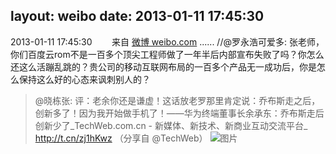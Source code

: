 layout: weibo
date: 2013-01-11 17:45:30
---
<meta name="referrer" content="no-referrer" />

2013-01-11 17:45:30  &nbsp;&nbsp;&nbsp;&nbsp;&nbsp;&nbsp; 来自 <a href="http://weibo.com/" rel="nofollow">微博 weibo.com</a>
...... //@罗永浩可爱多: 张老师，你们百度云rom不是一百多个顶尖工程师做了一年半后内部宣布失败了吗？你怎么还这么活蹦乱跳的？贵公司的移动互联网布局的一百多个产品无一成功后，你是怎么保持这么好的心态来讽刺别人的？
>  @晓栋张: 评：老余你还是谦虚！这话放老罗那里肯定说：乔布斯走之后，创新多了！因为我开始做手机了！——华为终端董事长余承东：乔布斯走后创新少了_TechWeb.com.cn - 新媒体、新技术、新商业互动交流平台_ http://t.cn/zj1hKwz  （分享自 @TechWeb） ​​​
>  ![图片](https://ww4.sinaimg.cn/large/6346d2a7jw1e0o91cqklej.jpg)
